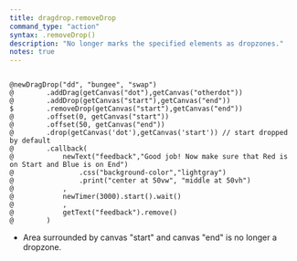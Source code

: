 ```yaml
---
title: dragdrop.removeDrop
command_type: "action"
syntax: .removeDrop()
description: "No longer marks the specified elements as dropzones."
notes: true
---
```


<!--more-->

<pre><code class="language-diff-javascript diff-highlight try-true">
@newDragDrop("dd", "bungee", "swap")
@        .addDrag(getCanvas("dot"),getCanvas("otherdot"))
@        .addDrop(getCanvas("start"),getCanvas("end"))
$        .removeDrop(getCanvas("start"),getCanvas("end"))
@        .offset(0, getCanvas("start"))
@        .offset(50, getCanvas("end"))
@        .drop(getCanvas('dot'),getCanvas('start')) // start dropped by default
@        .callback(
@            newText("feedback","Good job! Now make sure that Red is on Start and Blue is on End")
@                .css("background-color","lightgray")
@                .print("center at 50vw", "middle at 50vh")
@            ,
@            newTimer(3000).start().wait()
@            ,
@            getText("feedback").remove()
@        )
</code></pre>

+ Area surrounded by canvas "start" and canvas "end" is no longer a dropzone.
